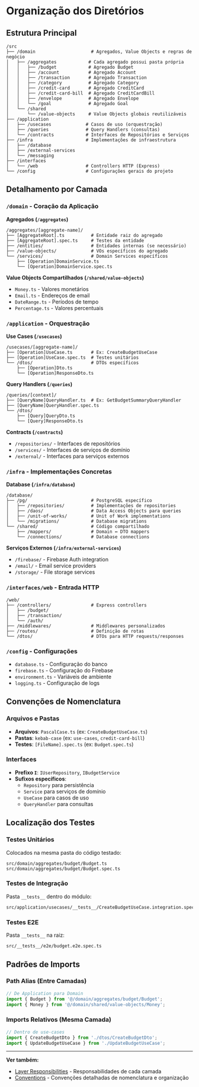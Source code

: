# Organização dos Diretórios

## Estrutura Principal

```
/src
├── /domain                     # Agregados, Value Objects e regras de negócio
│   ├── /aggregates            # Cada agregado possui pasta própria
│   │   ├── /budget            # Agregado Budget
│   │   ├── /account           # Agregado Account  
│   │   ├── /transaction       # Agregado Transaction
│   │   ├── /category          # Agregado Category
│   │   ├── /credit-card       # Agregado CreditCard
│   │   ├── /credit-card-bill  # Agregado CreditCardBill
│   │   ├── /envelope          # Agregado Envelope
│   │   └── /goal              # Agregado Goal
│   └── /shared
│       └── /value-objects     # Value Objects globais reutilizáveis
├── /application
│   ├── /usecases             # Casos de uso (orquestração)
│   ├── /queries              # Query Handlers (consultas)
│   └── /contracts            # Interfaces de Repositórios e Serviços
├── /infra                    # Implementações de infraestrutura
│   ├── /database
│   ├── /external-services
│   └── /messaging
├── /interfaces
│   └── /web                  # Controllers HTTP (Express)
└── /config                   # Configurações gerais do projeto
```

## Detalhamento por Camada

### `/domain` - Coração da Aplicação

**Agregados (`/aggregates`)**
```
/aggregates/[aggregate-name]/
├── [AggregateRoot].ts          # Entidade raiz do agregado
├── [AggregateRoot].spec.ts     # Testes da entidade
├── /entities/                  # Entidades internas (se necessário)
├── /value-objects/             # VOs específicos do agregado
└── /services/                  # Domain Services específicos
    ├── [Operation]DomainService.ts
    └── [Operation]DomainService.spec.ts
```

**Value Objects Compartilhados (`/shared/value-objects`)**
- `Money.ts` - Valores monetários
- `Email.ts` - Endereços de email
- `DateRange.ts` - Períodos de tempo
- `Percentage.ts` - Valores percentuais

### `/application` - Orquestração

**Use Cases (`/usecases`)**
```
/usecases/[aggregate-name]/
├── [Operation]UseCase.ts       # Ex: CreateBudgetUseCase
├── [Operation]UseCase.spec.ts  # Testes unitários
└── /dtos/                      # DTOs específicos
    ├── [Operation]Dto.ts
    └── [Operation]ResponseDto.ts
```

**Query Handlers (`/queries`)**
```
/queries/[context]/
├── [QueryName]QueryHandler.ts  # Ex: GetBudgetSummaryQueryHandler
├── [QueryName]QueryHandler.spec.ts
└── /dtos/
    ├── [Query]QueryDto.ts
    └── [Query]ResponseDto.ts
```

**Contracts (`/contracts`)**
- `/repositories/` - Interfaces de repositórios
- `/services/` - Interfaces de serviços de domínio
- `/external/` - Interfaces para serviços externos

### `/infra` - Implementações Concretas

**Database (`/infra/database`)**
```
/database/
├── /pg/                        # PostgreSQL específico
│   ├── /repositories/          # Implementações de repositories
│   ├── /daos/                  # Data Access Objects para queries
│   ├── /unit-of-works/         # Unit of Work implementations
│   └── /migrations/            # Database migrations
└── /shared/                    # Código compartilhado
    ├── /mappers/               # Domain ↔ DTO mappers
    └── /connections/           # Database connections
```

**Serviços Externos (`/infra/external-services`)**
- `/firebase/` - Firebase Auth integration
- `/email/` - Email service providers
- `/storage/` - File storage services

### `/interfaces/web` - Entrada HTTP

```
/web/
├── /controllers/               # Express controllers
│   ├── /budget/
│   ├── /transaction/
│   └── /auth/
├── /middlewares/               # Middlewares personalizados
├── /routes/                    # Definição de rotas
└── /dtos/                      # DTOs para HTTP requests/responses
```

### `/config` - Configurações

- `database.ts` - Configuração do banco
- `firebase.ts` - Configuração do Firebase
- `environment.ts` - Variáveis de ambiente
- `logging.ts` - Configuração de logs

## Convenções de Nomenclatura

### Arquivos e Pastas
- **Arquivos**: `PascalCase.ts` (ex: `CreateBudgetUseCase.ts`)
- **Pastas**: `kebab-case` (ex: `use-cases`, `credit-card-bill`)
- **Testes**: `[FileName].spec.ts` (ex: `Budget.spec.ts`)

### Interfaces
- **Prefixo `I`**: `IUserRepository`, `IBudgetService`
- **Sufixos específicos**: 
  - `Repository` para persistência
  - `Service` para serviços de domínio
  - `UseCase` para casos de uso
  - `QueryHandler` para consultas

## Localização dos Testes

### Testes Unitários
Colocados na mesma pasta do código testado:
```
src/domain/aggregates/budget/Budget.ts
src/domain/aggregates/budget/Budget.spec.ts
```

### Testes de Integração  
Pasta `__tests__` dentro do módulo:
```
src/application/usecases/__tests__/CreateBudgetUseCase.integration.spec.ts
```

### Testes E2E
Pasta `__tests__` na raiz:
```
src/__tests__/e2e/budget.e2e.spec.ts
```

## Padrões de Imports

### Path Alias (Entre Camadas)
```typescript
// De Application para Domain
import { Budget } from '@/domain/aggregates/budget/Budget';
import { Money } from '@/domain/shared/value-objects/Money';
```

### Imports Relativos (Mesma Camada)
```typescript
// Dentro de use-cases
import { CreateBudgetDto } from './dtos/CreateBudgetDto';
import { UpdateBudgetUseCase } from './UpdateBudgetUseCase';
```

---

**Ver também:**
- [Layer Responsibilities](./layer-responsibilities.md) - Responsabilidades de cada camada
- [Conventions](./conventions.md) - Convenções detalhadas de nomenclatura e organização